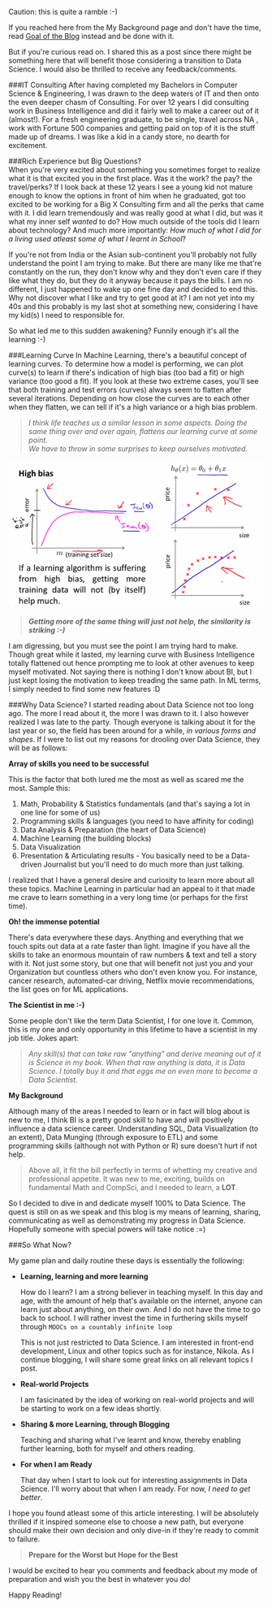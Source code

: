<!-- 
.. title: Why I want to be a Data Scientist
.. slug: why-data-scientist
.. date: 2014-09-24 10:21:49 UTC-08:00
.. tags: blogging, data science, fundamentals
.. link: 
.. description: why data scientist data science
.. type: text
-->


Caution: this is quite a ramble :-) 

If you reached here from the My Background page and don't have the time, read [Goal of the Blog](/stories/intro.html) instead and be done with it.

But if you're curious read on. I shared this as a post since there might be something here that will benefit those considering a transition to Data Science. I would also be thrilled to receive any feedback/comments. 

<!-- TEASER_END -->

###IT Consulting
After having completed my Bachelors in Computer Science & Engineering, I was drawn to the deep waters of IT and then onto the even deeper chasm of Consulting. For over 12 years I did consulting work in Business Intelligence and did it fairly well to make a career out of it (almost!). For a fresh engineering graduate, to be single, travel across NA , work with Fortune 500 companies and getting paid on top of it is the stuff made up of dreams. I was like a kid in a candy store, no dearth for excitement. 


###Rich Experience but Big Questions?  
When you're very excited about something you sometimes forget to realize what it is that excited you in the first place. Was it the work? the pay? the travel/perks? If I look back at these 12 years I see a young kid not mature enough to know the options in front of him when he graduated, got too excited to be working for a Big X Consulting firm and all the perks that came with it. I did learn tremendously and was really good at what I did, but was it what my inner self *wanted* to do? How much outside of the tools did I learn about technology? And much more importantly:  *How much of what I did for a living used atleast some of what I learnt in School*?

If you're not from India or the Asian sub-continent you'll probably not fully understand the point I am trying to make. But there are many like me that're constantly on the run, they don't know why and they don't even care if they like what they do, but they do it anyway because it pays the bills. I am no different, I just happened to wake up one fine day and decided to end this. Why not discover what I like and try to get good at it? I am not yet into my 40s and this probably is my last shot at something new, considering I have my kid(s) I need to responsible for.

So what led me to this sudden awakening? Funnily enough it's all the learning :-)

###Learning Curve
In Machine Learning, there's a beautiful concept of learning curves.  To determine how a model is performing, we can plot curve(s) to learn if there's indication of high bias (too bad a fit) or high variance (too good a fit). If you look at these two extreme cases, you'll see that both training and test errors (curves) always seem to flatten after several iterations. Depending on how close the curves are to each other when they flatten, we can tell if it's a high variance or a high bias problem. 

>*I think life teaches us a similar lesson in some aspects. Doing the same thing over and over again, flattens our learning curve at some point.  
We have to throw in some surprises to keep ourselves motivated.* 

![ ](https://raw.githubusercontent.com/ShankarMsy/shankarmsy.github.io/source/galleries/Inserts/lc-hb.png "Typical High Variance problem in ML, source Prof. Andrew Ng")  

>***Getting more of the same thing will just not help, the similarity is striking :-)***

I am digressing, but you must see the point I am trying hard to make. Though great while it lasted, my learning curve with Business Intelligence totally flattened out hence prompting me to look at other avenues to keep myself motivated. Not saying there is nothing I don't know about BI, but I just kept losing the motivation to keep treading the same path. In ML terms, I simply needed to find some new features :D

###Why Data Science?
I started reading about Data Science not too long ago. The more I read about it, the more I was drawn to it. I also however realized I was late to the party. Though everyone is talking about it for the last year or so, the field has been around for a while, *in various forms and shapes*. If I were to list out my reasons for drooling over Data Science, they will be as follows:  

**Array of skills you need to be successful**
		
This is the factor that both lured me the most as well as scared me the most. Sample this:

1. Math, Probability & Statistics fundamentals (and that's saying a lot in one line for some of us)
2. Programming skills & languages (you need to have affinity for coding) 
3. Data Analysis & Preparation (the heart of Data Science)
4. Machine Learning (the building blocks)
5. Data Visualization
6. Presentation & Articulating results - You basically need to be a 		Data-driven Journalist but you'll need to do much more than just 		talking.  

I realized that I have a general desire and curiosity to learn more about all these topics. Machine Learning in particular had an appeal to it that made me crave to learn something in a very long time (or perhaps for the first time).

**Oh! the immense potential**  

There's data everywhere these days. Anything and everything that we touch spits out data at a rate faster than light. Imagine if you have all the skills to take an enormous mountain of raw numbers & text and tell a story with it. Not just some story, but one that will benefit not just you and your Organization but countless others who don't even know you. For instance, cancer research, automated-car driving, Netflix movie recommendations, the list goes on for ML applications.

**The Scientist in me :-)**  

Some people don't like the term Data Scientist, I for one love it. Common, this is my one and only opportunity in this lifetime to have a scientist in my job title. Jokes apart:

>*Any skill(s) that can take raw "anything" and derive meaning out of it is Science in my book. When that raw anything is data, it is Data Science. I totally buy it and that eggs me on even more to become a Data Scientist.*

**My Background**  

Although many of the areas I needed to learn or in fact will blog about is new to me, I think BI is a pretty good skill to have and will positively influence a data science career. Understanding SQL, Data Visualization (to an extent), Data Munging (through exposure to ETL) and some programming skills (although not with Python or R) sure doesn't hurt if not help. 

>Above all, it fit the bill perfectly in terms of whetting my creative and professional appetite. It was new to me, exciting, builds on fundamental Math and CompSci, and I needed to learn, a **LOT**.  

So I decided to dive in and dedicate myself 100% to Data Science. The quest is still on as we speak and this blog is my means of learning, sharing, communicating as well as demonstrating my progress in Data Science. Hopefully someone with special powers will take notice :=)

###So What Now?

My game plan and daily routine these days is essentially  the following:

- **Learning, learning and more learning**  

	How do I learn? I am a strong believer in teaching myself. In this day and age, with the amount of help that's available on the internet, anyone can learn just about anything, on their own. And I do not have the time to go back to school. I will rather invest the time in furthering skills myself through `MOOCs on a countably infinite loop`

	This is not just restricted to Data Science. I am interested in front-end development, Linux and other topics such as for instance, Nikola. As I continue blogging, I will share some great links on all relevant topics I post.

- **Real-world Projects**  

	I am fasicinated by the idea of working on real-world projects and will be starting to work on a few ideas shortly.  
 
- **Sharing & more Learning, through Blogging**  

	Teaching and sharing what I've learnt and know, thereby enabling further learning, both for myself and others reading.

- **For when I am Ready**  

	That day when I start to look out for interesting assignments in Data Science. I'll worry about that when I am ready. For now, *I need to get better*.

I hope you found atleast some of this article interesting. I will be absolutely thrilled if it inspired someone else to choose a new path, but everyone should make their own decision and only dive-in if they're ready to commit to failure.

>**Prepare for the Worst but Hope for the Best**
  
I would be excited to hear you comments and feedback about my mode of preparation and wish you the best in whatever you do!
  
Happy Reading!

